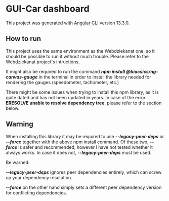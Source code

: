 # GUI-Car dashboard

This project was generated with [Angular CLI](https://github.com/angular/angular-cli) version 13.3.0.

## How to run

This project uses the same environment as the Webdziekanat one, so it should be possible to run it without much trouble. Please refer to the Webdziekanat project's intructions.

It might also be required to run the command *__npm install @biacsics/ng-canvas-gauge__* in the terminal in order to install the library needed for rendering the gauges (speedometer, tachometer, etc.)

There might be some issues when trying to install this npm library, as it is quite dated and has not been updated in years. In case of the error __ERESOLVE unable to resolve dependency tree__, please refer to the section below.

## Warning

When installing this library it may be required to use *__--legacy-peer-deps__* or *__--force__* together with the above npm install command. Of these two, *__--force__* is safer and recommended, however I have not tested whether it always works. In case it does not, *__--legacy-peer-deps__* must be used.

Be warned:

*__--legacy-peer-deps__* ignores peer dependencies entirely, which can screw up your dependency resolution.

*__--force__* on the other hand simply sets a different peer dependency version for conflicting dependencies.
